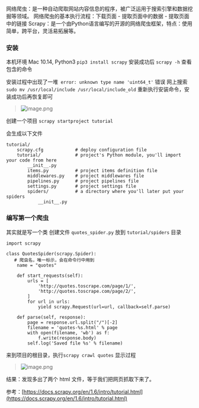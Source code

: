 网络爬虫：是一种自动爬取网站内容信息的程序，被广泛运用于搜索引擎和数据挖掘等领域。
网络爬虫的基本执行流程：下载页面 - 提取页面中的数据 - 提取页面中的链接
Scrapy：是一个由Python语言编写的开源的网络爬虫框架，特点：使用简单，跨平台，灵活易拓展等。

### 安装
本机环境 Mac 10.14, Python3
`pip3 install scrapy`
安装成功后 `scrapy -h` 查看包含的命令

安装过程中出现了一堆` error: unknown type name 'uint64_t'` 错误
网上搜索 `sudo mv /usr/local/include /usr/local/include_old`
重新执行安装命令，安装成功后再恢复即可

> ![image.png](https://hexo-blog.pek3b.qingstor.com/upload_images/71414-720c7aa0691241f4.png?imageMogr2/auto-orient/strip%7CimageView2/2/w/1240)

创建一个项目
`scrapy startproject tutorial`

会生成以下文件
```
tutorial/
    scrapy.cfg            # deploy configuration file
    tutorial/             # project's Python module, you'll import your code from here
        __init__.py
        items.py          # project items definition file
        middlewares.py    # project middlewares file
        pipelines.py      # project pipelines file
        settings.py       # project settings file
        spiders/          # a directory where you'll later put your spiders
            __init__.py
```
### 编写第一个爬虫
其实就是写一个类
创建文件 `quotes_spider.py` 放到 `tutorial/spiders` 目录
```
import scrapy

class QuotesSpider(scrapy.Spider):
   # 爬虫名，唯一标示，会在命令行中用到
    name = "quotes"

    def start_requests(self):
        urls = [
            'http://quotes.toscrape.com/page/1/',
            'http://quotes.toscrape.com/page/2/',
        ]
        for url in urls:
            yield scrapy.Request(url=url, callback=self.parse)

    def parse(self, response):
        page = response.url.split("/")[-2]
        filename = 'quotes-%s.html' % page
        with open(filename, 'wb') as f:
            f.write(response.body)
        self.log('Saved file %s' % filename)
```
来到项目的根目录，执行`scrapy crawl quotes`
显示过程
> ![image.png](https://hexo-blog.pek3b.qingstor.com/upload_images/71414-5993574519d08165.png?imageMogr2/auto-orient/strip%7CimageView2/2/w/1240)

结果：发现多出了两个 html 文件，等于我们把网页抓取下来了。

参考：[https://docs.scrapy.org/en/1.6/intro/tutorial.html](https://docs.scrapy.org/en/1.6/intro/tutorial.html)
